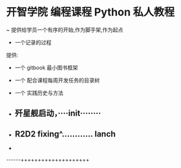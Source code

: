 # 开智学院 编程课程 Python  私人教程
~ 提供给学员一个有序的开始,作为脚手架,作为起点

- 一个记录的过程


提供:

- 一个 gitbook 最小图书框架
- 一个 配合课程每周开发任务的目录树
- 一个 实践历史与方法


- ##  歼星舰启动，····init········

- ## R2D2   fixing^…………  lanch
- 
------++++++++++++++++++++
